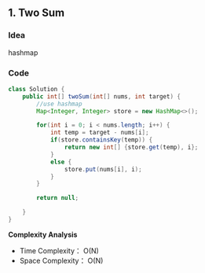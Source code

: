## 1. Two Sum

### Idea
hashmap



### Code


```java
class Solution {
    public int[] twoSum(int[] nums, int target) {
        //use hashmap
        Map<Integer, Integer> store = new HashMap<>();

        for(int i = 0; i < nums.length; i++) {
            int temp = target - nums[i];
            if(store.containsKey(temp)) {
                return new int[] {store.get(temp), i};
            }
            else {
                store.put(nums[i], i);
            }
        }

        return null;

    }
}


```

**Complexity Analysis**
- Time Complexity： O(N)   
- Space Complexity： O(N) 
